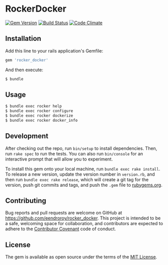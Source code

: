 # RockerDocker

[![Gem Version](https://badge.fury.io/rb/rocker_docker.svg)](https://badge.fury.io/rb/rocker_docker)
[![Build Status](https://travis-ci.org/eendroroy/rocker_docker.svg?branch=master)](https://travis-ci.org/eendroroy/rocker_docker)
[![Code Climate](https://codeclimate.com/github/eendroroy/rocker_docker/badges/gpa.svg)](https://codeclimate.com/github/eendroroy/rocker_docker)

## Installation

Add this line to your rails application's Gemfile:

```ruby
gem 'rocker_docker'
```

And then execute:
```bash
$ bundle
```

## Usage

```bash
$ bundle exec rocker help
$ bundle exec rocker configure
$ bundle exec rocker dockerize
$ bundle exec rocker docker_info
```

## Development

After checking out the repo, run `bin/setup` to install dependencies. Then, run `rake spec` to run the tests. You can also run `bin/console` for an interactive prompt that will allow you to experiment.

To install this gem onto your local machine, run `bundle exec rake install`. To release a new version, update the version number in `version.rb`, and then run `bundle exec rake release`, which will create a git tag for the version, push git commits and tags, and push the `.gem` file to [rubygems.org](https://rubygems.org).

## Contributing

Bug reports and pull requests are welcome on GitHub at https://github.com/eendroroy/rocker_docker. This project is intended to be a safe, welcoming space for collaboration, and contributors are expected to adhere to the [Contributor Covenant](http://contributor-covenant.org) code of conduct.


## License

The gem is available as open source under the terms of the [MIT License](http://opensource.org/licenses/MIT).

